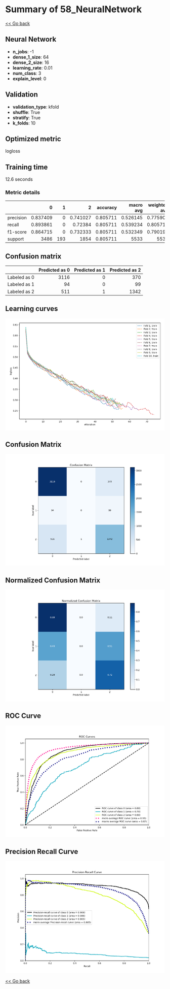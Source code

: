 # Summary of 58_NeuralNetwork

[<< Go back](../README.md)


## Neural Network
- **n_jobs**: -1
- **dense_1_size**: 64
- **dense_2_size**: 16
- **learning_rate**: 0.01
- **num_class**: 3
- **explain_level**: 0

## Validation
 - **validation_type**: kfold
 - **shuffle**: True
 - **stratify**: True
 - **k_folds**: 10

## Optimized metric
logloss

## Training time

12.6 seconds

### Metric details
|           |           0 |   1 |           2 |   accuracy |   macro avg |   weighted avg |   logloss |
|:----------|------------:|----:|------------:|-----------:|------------:|---------------:|----------:|
| precision |    0.837409 |   0 |    0.741027 |   0.805711 |    0.526145 |       0.775903 |  0.528821 |
| recall    |    0.893861 |   0 |    0.72384  |   0.805711 |    0.539234 |       0.805711 |  0.528821 |
| f1-score  |    0.864715 |   0 |    0.732333 |   0.805711 |    0.532349 |       0.790194 |  0.528821 |
| support   | 3486        | 193 | 1854        |   0.805711 | 5533        |    5533        |  0.528821 |


## Confusion matrix
|              |   Predicted as 0 |   Predicted as 1 |   Predicted as 2 |
|:-------------|-----------------:|-----------------:|-----------------:|
| Labeled as 0 |             3116 |                0 |              370 |
| Labeled as 1 |               94 |                0 |               99 |
| Labeled as 2 |              511 |                1 |             1342 |

## Learning curves
![Learning curves](learning_curves.png)
## Confusion Matrix

![Confusion Matrix](confusion_matrix.png)


## Normalized Confusion Matrix

![Normalized Confusion Matrix](confusion_matrix_normalized.png)


## ROC Curve

![ROC Curve](roc_curve.png)


## Precision Recall Curve

![Precision Recall Curve](precision_recall_curve.png)



[<< Go back](../README.md)
